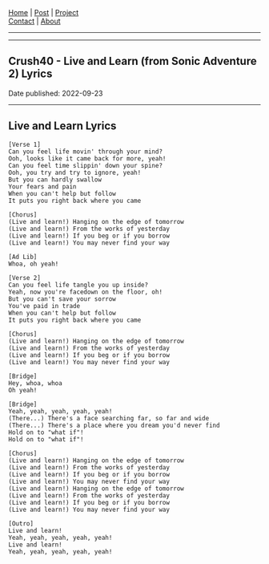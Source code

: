 <nav>
<a href="../index.html">Home</a>
|
<a href="../post.html">Post</a>
|
<a href="../project.html">Project</a>
<nav class="div-right">
<a href="../contact.html">Contact</a>
|
<a href="../about.html">About</a>
</nav>
</header>
<hr><hr>
<main>
<!-- Your Content Start After This Line -->


# Crush40 - Live and Learn (from Sonic Adventure 2) Lyrics

Date published: 2022-09-23

---

## Live and Learn Lyrics

```
[Verse 1]
Can you feel life movin' through your mind?
Ooh, looks like it came back for more, yeah!
Can you feel time slippin' down your spine?
Ooh, you try and try to ignore, yeah!
But you can hardly swallow
Your fears and pain
When you can't help but follow
It puts you right back where you came

[Chorus]
(Live and learn!) Hanging on the edge of tomorrow
(Live and learn!) From the works of yesterday
(Live and learn!) If you beg or if you borrow
(Live and learn!) You may never find your way

[Ad Lib]
Whoa, oh yeah!

[Verse 2]
Can you feel life tangle you up inside?
Yeah, now you're facedown on the floor, oh!
But you can't save your sorrow
You've paid in trade
When you can't help but follow
It puts you right back where you came

[Chorus]
(Live and learn!) Hanging on the edge of tomorrow
(Live and learn!) From the works of yesterday
(Live and learn!) If you beg or if you borrow
(Live and learn!) You may never find your way

[Bridge]
Hey, whoa, whoa
Oh yeah!

[Bridge]
Yeah, yeah, yeah, yeah, yeah!
(There...) There's a face searching far, so far and wide
(There...) There's a place where you dream you'd never find
Hold on to "what if"!
Hold on to "what if"!

[Chorus]
(Live and learn!) Hanging on the edge of tomorrow
(Live and learn!) From the works of yesterday
(Live and learn!) If you beg or if you borrow
(Live and learn!) You may never find your way
(Live and learn!) Hanging on the edge of tomorrow
(Live and learn!) From the works of yesterday
(Live and learn!) If you beg or if you borrow
(Live and learn!) You may never find your way

[Outro]
Live and learn!
Yeah, yeah, yeah, yeah, yeah!
Live and learn!
Yeah, yeah, yeah, yeah, yeah!
```
